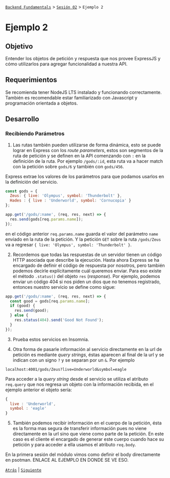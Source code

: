 [`Backend Fundamentals`](../../README.md) > [`Sesión 02`](../README.md) > `Ejemplo 2`

# Ejemplo 2

## Objetivo

Entender los objetos de petición y respuesta que nos provee ExpressJS y cómo utilizarlos para agregar funcionalidad a nuestra API.

## Requerimientos

Se recomienda tener NodeJS LTS instalado y funcionando correctamente. También es recomendable estar familiarizado con Javascript y programación orientada a objetos.

## Desarrollo

### Recibiendo Parámetros

1. Las rutas también pueden utilizarse de forma dinámica, esto se puede lograr en Express con los *route parameters*, estos son segmentos de la ruta de petición y se definen en la API comenzando con `:` en la definición de la ruta. Por ejemplo `/gods/:id`, esta ruta va a hacer match con la petición sobre `gods/6` y también con `gods/456`.

Express extrae los valores de los parámetros para que podamos usarlos en la definición del servicio.

```javascript
const gods = { 
  Zeus: { live: 'Olympus', symbol: 'Thunderbolt' }, 
  Hades : { live : 'Underworld', symbol: 'Cornucopia' } 
};

app.get('/gods/:name', (req, res, next) => {
  res.send(gods[req.params.name]);
});
```

en el código anterior `req.params.name` guarda el valor del parámetro `name` enviado en la ruta de la petición. Y la petición `GET` sobre la ruta `/gods/Zeus` va a regresar `{ live: 'Olympus', symbol: 'Thunderbolt' }`.


2. Recordemos que todas las respuestas de un servidor tienen un código HTTP asociada que describe la ejecución. Hasta ahora Express se ha encargado de definir el código de respuesta por nosotros, pero también podemos decirle explícitamente cuál queremos enviar. Para eso existe el método `.status()` del objeto `res` (*response*). Por ejemplo, podemos enviar un código 404 si nos piden un dios que no tenemos registrado, entonces nuestro servicio se define como sigue:

```javascript
app.get('/gods/:name', (req, res, next) => {
  const good = gods[req.params.name];
  if (good) {
    res.send(good);
  } else {
    res.status(404).send('Good Not Found');
  }
});
```

3. Prueba estos servicios en Insomnia.

<!-- SS DE INSOMNIA -->


4. Otra forma de pasarle información al servicio directamente en la url de petición es mediante *query strings*, éstas aparecen al final de la url y se indican con un signo `?` y se separan por un `&`. Por ejemplo 

```
localhost:4001/gods/Zeus?live=Underworld&symbol=eagle
```

Para acceder a la *query string* desde el servicio se utiliza el atributo `req.query` que nos regresa un objeto con la información recibida, en el ejemplo anterior el objeto sería:

```javascript
{
  live : 'Underworld',
  symbol : 'eagle'
}
```

5. También podemos recibir información en el cuerpo de la petición, ésta es la forma mas segura de transferir información pues no viene directamente en la url sino que viene como parte de la petición. En este caso es el cliente el encargado de generar este cuerpo cuando hace su petición y para acceder a ella usamos el atributo `req.body`.

En la primera sesión del módulo vimos como definir el body directamente en psotman. ENLACE AL EJEMPLO EN DONDE SE VE ESO.
 
[`Atrás`](../Reto-01) | [`Siguiente`](../Reto-02)
